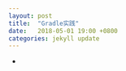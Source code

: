 ```yaml
---
layout: post
title:  "Gradle实践"
date:   2018-05-01 19:00 +0800
categories: jekyll update
---
```


- [](https://google.github.io/android-gradle-dsl/current/com.android.build.gradle.internal.dsl.NdkOptions.html)
